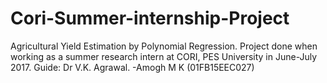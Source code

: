 # Cori-Summer-internship-Project
Agricultural Yield Estimation by Polynomial Regression.
Project done when working as a summer research intern at CORI, PES University in June-July 2017.
Guide: Dr V.K. Agrawal.
-Amogh M K (01FB15EEC027)
